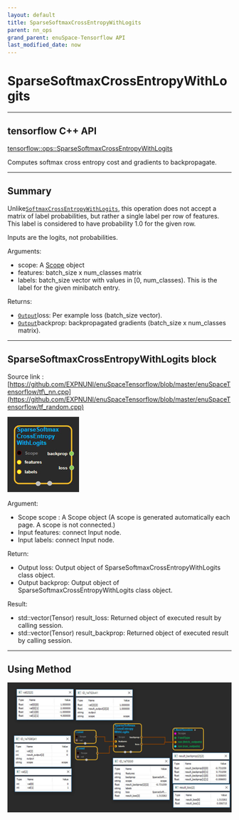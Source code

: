 ```yaml
--- 
layout: default 
title: SparseSoftmaxCrossEntropyWithLogits 
parent: nn_ops 
grand_parent: enuSpace-Tensorflow API 
last_modified_date: now 
--- 
```


# SparseSoftmaxCrossEntropyWithLogits

---

## tensorflow C++ API

[tensorflow::ops::SparseSoftmaxCrossEntropyWithLogits](https://www.tensorflow.org/api_docs/cc/class/tensorflow/ops/sparse-softmax-cross-entropy-with-logits)

Computes softmax cross entropy cost and gradients to backpropagate.

---

## Summary

Unlike[`SoftmaxCrossEntropyWithLogits`](https://www.tensorflow.org/api_docs/cc/class/tensorflow/ops/softmax-cross-entropy-with-logits.html#classtensorflow_1_1ops_1_1_softmax_cross_entropy_with_logits), this operation does not accept a matrix of label probabilities, but rather a single label per row of features. This label is considered to have probability 1.0 for the given row.

Inputs are the logits, not probabilities.

Arguments:

* scope: A [Scope](https://www.tensorflow.org/api_docs/cc/class/tensorflow/scope.html#classtensorflow_1_1_scope) object
* features: batch\_size x num\_classes matrix
* labels: batch\_size vector with values in \[0, num\_classes\). This is the label for the given minibatch entry.

Returns:

* [`Output`](https://www.tensorflow.org/api_docs/cc/class/tensorflow/output.html#classtensorflow_1_1_output)loss: Per example loss \(batch\_size vector\).
* [`Output`](https://www.tensorflow.org/api_docs/cc/class/tensorflow/output.html#classtensorflow_1_1_output)backprop: backpropagated gradients \(batch\_size x num\_classes matrix\).

---

## SparseSoftmaxCrossEntropyWithLogits block

Source link : [https://github.com/EXPNUNI/enuSpaceTensorflow/blob/master/enuSpaceTensorflow/tf\_nn.cpp](https://github.com/EXPNUNI/enuSpaceTensorflow/blob/master/enuSpaceTensorflow/tf_random.cpp)

![](../assets/nn-ops/SparseSoftmaxCrossEntropyWithLogits1.jpg)

Argument:

* Scope scope : A Scope object \(A scope is generated automatically each page. A scope is not connected.\)
* Input features: connect  Input node.
* Input labels: connect  Input node.

Return:

* Output loss: Output object of SparseSoftmaxCrossEntropyWithLogits class object.
* Output backprop: Output object of SparseSoftmaxCrossEntropyWithLogits class object.

Result:

* std::vector\(Tensor\) result\_loss: Returned object of executed result by calling session.
* std::vector\(Tensor\) result\_backprop: Returned object of executed result by calling session.

---

## Using Method

![](../assets/nn-ops/SparseSoftmaxCrossEntropyWithLogits2.jpg)

